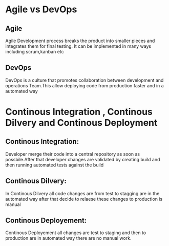 # Agile vs DevOps
## Agile
Agile Development process breaks the product into smaller pieces and 
integrates them for final testing. It can be implemented in many ways
including scrum,kanban etc

## DevOps
DevOps is a culture that promotes collaboration between development and 
operations Team.This allow deploying code from production faster and in a  automated way

# Continous Integration , Continous Dilvery and Continous Deployment
## Continous Integration:
Developer merge their code into a central repository as soon as possbile.After that developer changes are validated by creating build and then running automated tests against the build

## Continous Dilvery:
In Continous Dilvery all code changes are from test to stagging are in the automated way after that decide to relaese these changes to production is manual 

## Continous Deployement:
Continous Deployement all changes are test to staging and then to production are in automated way there are no manual work.